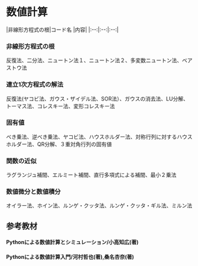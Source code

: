 # 数値計算
|非線形方程式の根|コード名
|内容|
|:--:|:--:|:--:|
### 非線形方程式の根
反復法、二分法、ニュートン法１、ニュートン法２、多変数ニュートン法、ベアストウ法
### 連立1次方程式の解法
反復法(ヤコビ法、ガウス・ザイデル法、SOR法）、ガウスの消去法、LU分解、トーマス法、コレスキー法、変形コレスキー法
### 固有値
べき乗法、逆べき乗法、ヤコビ法、ハウスホルダー法、対称行列に対するハウスホルダー法、QR分解、３重対角行列の固有値
### 関数の近似
ラグランジュ補間、エルミート補間、直行多項式による補間、最小２乗法
### 数値微分と数値積分
オイラー法、ホイン法、ルンゲ・クッタ法、ルンゲ・クッタ・ギル法、ミルン法

## 参考教材
#### Pythonによる数値計算とシミュレーション/小高知広(著)
#### Pythonによる数値計算入門/河村哲也(著),桑名杏奈(著)

